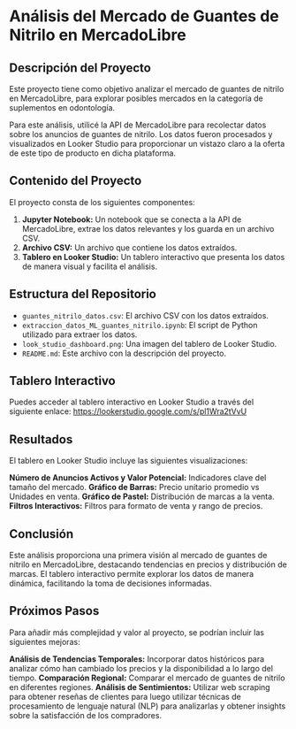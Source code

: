 # Análisis del Mercado de Guantes de Nitrilo en MercadoLibre

## Descripción del Proyecto

Este proyecto tiene como objetivo analizar el mercado de guantes de nitrilo en MercadoLibre, para explorar posibles mercados en la categoría de suplementos en odontología.

Para este análisis, utilicé la API de MercadoLibre para recolectar datos sobre los anuncios de guantes de nitrilo. Los datos fueron procesados y visualizados en Looker Studio para proporcionar un vistazo claro a la oferta de este tipo de producto en dicha plataforma.

## Contenido del Proyecto

El proyecto consta de los siguientes componentes:

1. **Jupyter Notebook:** Un notebook que se conecta a la API de MercadoLibre, extrae los datos relevantes y los guarda en un archivo CSV.
2. **Archivo CSV:** Un archivo que contiene los datos extraídos.
3. **Tablero en Looker Studio:** Un tablero interactivo que presenta los datos de manera visual y facilita el análisis.

## Estructura del Repositorio

  - `guantes_nitrilo_datos.csv`: El archivo CSV con los datos extraídos.
  - `extraccion_datos_ML_guantes_nitrilo.ipynb`: El script de Python utilizado para extraer los datos.
  - `look_studio_dashboard.png`: Una imagen del tablero de Looker Studio.
  - `README.md`: Este archivo con la descripción del proyecto.

## Tablero Interactivo

Puedes acceder al tablero interactivo en Looker Studio a través del siguiente enlace: https://lookerstudio.google.com/s/pl1Wra2tVvU

## Resultados

El tablero en Looker Studio incluye las siguientes visualizaciones:

  **Número de Anuncios Activos y Valor Potencial:** Indicadores clave del tamaño del mercado.
  **Gráfico de Barras:** Precio unitario promedio vs Unidades en venta.
  **Gráfico de Pastel:** Distribución de marcas a la venta.
  **Filtros Interactivos:** Filtros para formato de venta y rango de precios.

## Conclusión

Este análisis proporciona una primera visión al mercado de guantes de nitrilo en MercadoLibre, destacando tendencias en precios y distribución de marcas. El tablero interactivo permite explorar los datos de manera dinámica, facilitando la toma de decisiones informadas.

## Próximos Pasos

Para añadir más complejidad y valor al proyecto, se podrían incluir las siguientes mejoras:

  **Análisis de Tendencias Temporales:** Incorporar datos históricos para analizar cómo han cambiado los precios y la disponibilidad a lo largo del tiempo.
  **Comparación Regional:** Comparar el mercado de guantes de nitrilo en diferentes regiones.
  **Análisis de Sentimientos:** Utilizar web scraping para obtener reseñas de clientes para luego utilizar técnicas de procesamiento de lenguaje natural (NLP) para analizarlas y obtener insights sobre la satisfacción de los compradores.
